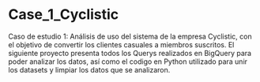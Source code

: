 # Case_1_Cyclistic
Caso de estudio 1: Análisis de uso del sistema de la empresa Cyclistic, con el objetivo de convertir los clientes casuales a miembros suscritos.
El siguiente proyecto presenta todos los Querys realizados en BigQuery para poder analizar los datos, así como el codigo en Python utilizado para unir los datasets y limpiar los datos que se analizaron.
